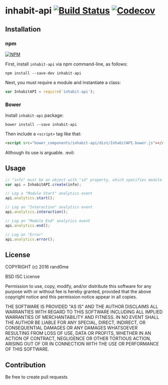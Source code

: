 inhabit-api [![Build Status](https://travis-ci.org/rand0me/node-inhabit-api.svg?branch=master)](https://travis-ci.org/rand0me/node-inhabit-api) [![Codecov](https://img.shields.io/codecov/c/github/rand0me/node-inhabit-api.svg?maxAge=2592000)](https://codecov.io/gh/rand0me/node-inhabit-api)
===========

## Installation
### npm
[![NPM](https://nodei.co/npm/inhabit-api.png)](https://nodei.co/npm/inhabit-api/)

First, install `inhabit-api` via npm command-line, as follows:
```
npm install --save-dev inhabit-api
```
Next, you must require a module and instantiate a class:
```javascript
var InhabitAPI = require('inhabit-api');
```
### Bower
Install `inhabit-api` package:
```
bower install --save inhabit-api
```
Then include a `<script>` tag like that:
```html
<script src="bower_components/inhabit-api/dist/InhabitAPI.bower.js"></script>
```
Although its use is arguable. :evil:

## Usage
```javascript
// "info" must be an object with "id" property, which specifies module ID
var api = InhabitAPI.create(info);

// Log a "Module Start" analytics event
api.analytics.start();

// Log an "Interaction" analytics event
api.analytics.interaction();

// Log an "Module End" analytics event
api.analytics.end();

// Log an "Error"
api.analytics.error();
```

## License
COPYRIGHT (c) 2016 rand0me

BSD ISC License

Permission to use, copy, modify, and/or distribute this software for any
purpose with or without fee is hereby granted, provided that the above
copyright notice and this permission notice appear in all copies.

THE SOFTWARE IS PROVIDED "AS IS" AND THE AUTHOR DISCLAIMS ALL WARRANTIES
WITH REGARD TO THIS SOFTWARE INCLUDING ALL IMPLIED WARRANTIES OF
MERCHANTABILITY AND FITNESS. IN NO EVENT SHALL THE AUTHOR BE LIABLE FOR
ANY SPECIAL, DIRECT, INDIRECT, OR CONSEQUENTIAL DAMAGES OR ANY DAMAGES
WHATSOEVER RESULTING FROM LOSS OF USE, DATA OR PROFITS, WHETHER IN AN
ACTION OF CONTRACT, NEGLIGENCE OR OTHER TORTIOUS ACTION, ARISING OUT OF
OR IN CONNECTION WITH THE USE OR PERFORMANCE OF THIS SOFTWARE.

## Contribution
Be free to create pull requests
